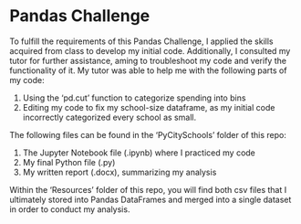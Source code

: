 # Pandas Challenge

To fulfill the requirements of this Pandas Challenge, I applied the skills acquired from class to develop my initial code. Additionally, I consulted my tutor for further assistance, aming to troubleshoot my code and verify the functionality of it. My tutor was able to help me with the following parts of my code:
1. Using the ‘pd.cut’ function to categorize spending into bins
2. Editing my code to fix my school-size dataframe, as my initial code incorrectly categorized every school as small.
   
The following files can be found in the ‘PyCitySchools’ folder of this repo:
1. The Jupyter Notebook file (.ipynb) where I practiced my code
2. My final Python file (.py)
3. My written report (.docx), summarizing my analysis

Within the ‘Resources’ folder of this repo, you will find both csv files that I ultimately stored into Pandas DataFrames and merged into a single dataset in order to conduct my analysis. 
